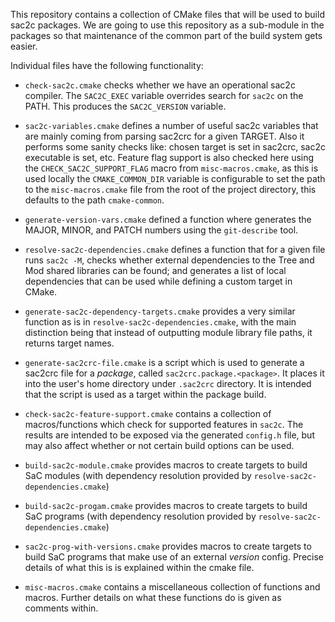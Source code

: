 This repository contains a collection of CMake files that will be
used to build sac2c packages.  We are going to use this repository
as a sub-module in the packages so that maintenance of the common
part of the build system gets easier.

Individual files have the following functionality:

  * `check-sac2c.cmake` checks whether we have an operational sac2c
     compiler.  The `SAC2C_EXEC` variable overrides search for
     `sac2c` on the PATH. This produces the `SAC2C_VERSION` variable.

  * `sac2c-variables.cmake` defines a number of useful sac2c variables
     that are mainly coming from parsing sac2crc for a given TARGET.
     Also it performs some sanity checks like: chosen target is set
     in sac2crc, sac2c executable is set, etc. Feature flag support is
     also checked here using the `CHECK_SAC2C_SUPPORT_FLAG` macro from
     `misc-macros.cmake`, as this is used locally the `CMAKE_COMMON_DIR`
     variable is configurable to set the path to the `misc-macros.cmake`
     file from the root of the project directory, this defaults to the
     path `cmake-common`.

  * `generate-version-vars.cmake` defined a function where generates the
     MAJOR, MINOR, and PATCH numbers using the `git-describe` tool.

  * `resolve-sac2c-dependencies.cmake` defines a function that for
     a given file runs `sac2c -M`, checks whether external dependencies
     to the Tree and Mod shared libraries can be found; and generates
     a list of local dependencies that can be used while defining
     a custom target in CMake.

  * `generate-sac2c-dependency-targets.cmake` provides a very similar
     function as is in `resolve-sac2c-dependencies.cmake`, with the main
     distinction being that instead of outputting module library file
     paths, it returns target names.

  * `generate-sac2crc-file.cmake` is a script which is used to generate a
    sac2crc file for a *package*, called `sac2crc.package.<package>`. It places
    it into the user's home directory under `.sac2crc` directory. It is intended
    that the script is used as a target within the package build.

  * `check-sac2c-feature-support.cmake` contains a collection of macros/functions
    which check for supported features in `sac2c`. The results are intended to
    be exposed via the generated `config.h` file, but may also affect whether or
    not certain build options can be used.

  * `build-sac2c-module.cmake` provides macros to create targets to build SaC
    modules (with dependency resolution provided by `resolve-sac2c-dependencies.cmake`)

  * `build-sac2c-progam.cmake` provides macros to create targets to build SaC
    programs (with dependency resolution provided by `resolve-sac2c-dependencies.cmake`)

  * `sac2c-prog-with-versions.cmake` provides macros to create targets to build SaC
    programs that make use of an external *version* config. Precise details of what this is
    is explained within the cmake file.

  * `misc-macros.cmake` contains a miscellaneous collection of functions and
    macros. Further details on what these functions do is given as comments
    within.
